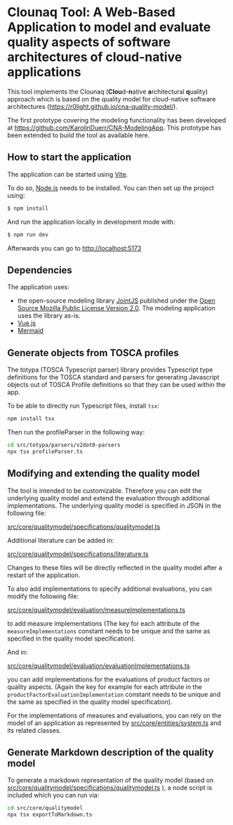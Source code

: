 # Clounaq Tool: A Web-Based Application to model and evaluate quality aspects of software architectures of cloud-native applications

This tool implements the Clounaq (**Clou**d-**n**ative **a**rchitectural **q**uality) approach which is based on the quality model for cloud-native software architectures (<https://r0light.github.io/cna-quality-model/>).

The first prototype covering the modeling functionality has been developed at <https://github.com/KarolinDuerr/CNA-ModelingApp>. This prototype has been extended to build the tool as available here.

## How to start the application

The application can be started using [Vite](https://vitejs.dev/).

To do so, [Node.js](https://nodejs.org) needs to be installed. You can then set up the project using:

```bash
$ npm install
```

And run the application locally in development mode with:

```bash
$ npm run dev
```

Afterwards you can go to [http://localhost:5173](http://localhost:5173)

## Dependencies

The application uses:
- the open-source modeling library [JointJS](https://www.jointjs.com/opensource) published under the [Open Source Mozilla Public License Version 2.0](https://www.mozilla.org/en-US/MPL/2.0/). The modeling application uses the library as-is.
- [Vue.js](https://vuejs.org/)
- [Mermaid](https://mermaid.js.org/)

## Generate objects from TOSCA profiles

The totypa (TOSCA Typescript parser) library provides Typescript type definitions for the TOSCA standard and parsers for generating Javascript objects out of TOSCA Profile definitions so that they can be used within the app.

To be able to directly run Typescript files, install `tsx`:

```sh
npm install tsx
```

Then run the profileParser in the following way:

```sh
cd src/totypa/parsers/v2dot0-parsers
npx tsx profileParser.ts
```

## Modifying and extending the quality model

The tool is intended to be customizable. Therefore you can edit the underlying quality model and extend the evaluation through additional implementations.
The underlying quality model is specified in JSON in the following file:

[src/core/qualitymodel/specifications/qualitymodel.ts](src/core/qualitymodel/specifications/qualitymodel.ts)

Additional literature can be added in:

[src/core/qualitymodel/specifications/literature.ts](src/core/qualitymodel/specifications/literature.ts)

Changes to these files will be directly reflected in the quality model after a restart of the application.

To also add implementations to specify additional evaluations, you can modify the following file:

[src/core/qualitymodel/evaluation/measureImplementations.ts](src/core/qualitymodel/evaluation/measureImplementations.ts)

to add measure implementations (The key for each attribute of the `measureImplementations` constant needs to be unique and the same as specified in the quality model specification).

And in:

[src/core/qualitymodel/evaluation/evaluationImplementations.ts](src/core/qualitymodel/evaluation/evaluationImplementations.ts)

you can add implementations for the evaluations of product factors or quality aspects. (Again the key for example for each attribute in the `productFactorEvaluationImplementation` constant needs to be unique and the same as specified in the quality model specification).

For the implementations of measures and evaluations, you can rely on the model of an application as represented by [src/core/entities/system.ts](src/core/entities/system.ts) and its related classes.

## Generate Markdown description of the quality model

To generate a markdown representation of the quality model (based on [src/core/qualitymodel/specifications/qualitymodel.ts](src/core/qualitymodel/specifications/qualitymodel.ts) ), a node script is included which you can run via:

```sh
cd src/core/qualitymodel
npx tsx exportToMarkdown.ts
```
